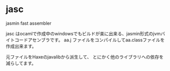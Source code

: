 # jasc

jasmin fast assembler


jasc はocamlで作成中のwindowsでもビルドが楽に出来る、jasmin形式のjvmバイトコードアセンブラです。
aa.j ファイルをコンパイルしてaa.classファイルを作成出来ます。

元ファイルをHaxeのjavalibから派生して、
とにかく他のライブラリへの依存を減らしてます。

